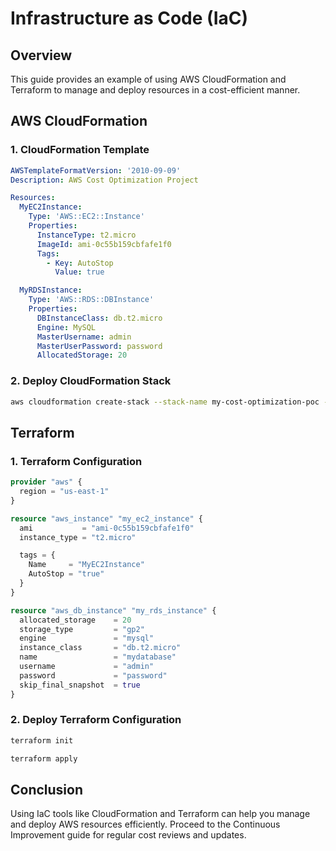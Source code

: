 
# Infrastructure as Code (IaC)

## Overview
This guide provides an example of using AWS CloudFormation and Terraform to manage and deploy resources in a cost-efficient manner.

## AWS CloudFormation

### 1. CloudFormation Template

```yaml
AWSTemplateFormatVersion: '2010-09-09'
Description: AWS Cost Optimization Project

Resources:
  MyEC2Instance:
    Type: 'AWS::EC2::Instance'
    Properties:
      InstanceType: t2.micro
      ImageId: ami-0c55b159cbfafe1f0
      Tags:
        - Key: AutoStop
          Value: true

  MyRDSInstance:
    Type: 'AWS::RDS::DBInstance'
    Properties:
      DBInstanceClass: db.t2.micro
      Engine: MySQL
      MasterUsername: admin
      MasterUserPassword: password
      AllocatedStorage: 20
```

### 2. Deploy CloudFormation Stack

```bash
aws cloudformation create-stack --stack-name my-cost-optimization-poc --template-body file://cloudformation-template.yaml
```

## Terraform

### 1. Terraform Configuration

```tf
provider "aws" {
  region = "us-east-1"
}

resource "aws_instance" "my_ec2_instance" {
  ami           = "ami-0c55b159cbfafe1f0"
  instance_type = "t2.micro"

  tags = {
    Name     = "MyEC2Instance"
    AutoStop = "true"
  }
}

resource "aws_db_instance" "my_rds_instance" {
  allocated_storage    = 20
  storage_type         = "gp2"
  engine               = "mysql"
  instance_class       = "db.t2.micro"
  name                 = "mydatabase"
  username             = "admin"
  password             = "password"
  skip_final_snapshot  = true
}
```

### 2. Deploy Terraform Configuration

```bash
terraform init
```
```bash
terraform apply
```

## Conclusion
Using IaC tools like CloudFormation and Terraform can help you manage and deploy AWS resources efficiently. Proceed to the Continuous Improvement guide for regular cost reviews and updates.
